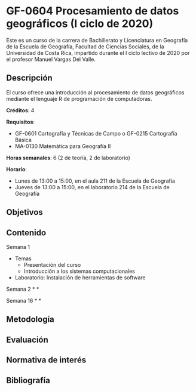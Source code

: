 # GF-0604 Procesamiento de datos geográficos (I ciclo de 2020)
Este es un curso de la carrera de Bachillerato y Licenciatura en Geografía de la Escuela de Geografía, Facultad de Ciencias Sociales, de la Universidad de Costa Rica, impartido durante el I ciclo lectivo de 2020 por el profesor Manuel Vargas Del Valle.

## Descripción
El curso ofrece una introducción al procesamiento de datos geográficos mediante el lenguaje R de programación de computadoras.

**Créditos**: 4

**Requisitos**:
* GF-0601 Cartografía y Técnicas de Campo o GF-0215 Cartografía Básica
* MA-0130 Matemática para Geografía II

**Horas semanales**: 6 (2 de teoría, 2 de laboratorio)

**Horario**:
* Lunes de 13:00 a 15:00, en el aula 211 de la Escuela de Geografía
* Jueves de 13:00 a 15:00, en el laboratorio 214 de la Escuela de Geografía

## Objetivos

## Contenido
Semana 1
* Temas
  * Presentación del curso
  * Introducción a los sistemas computacionales
* Laboratorio: Instalación de herramientas de software

Semana 2
*
*

Semana 16
*
*

## Metodología

## Evaluación

## Normativa de interés

## Bibliografía

